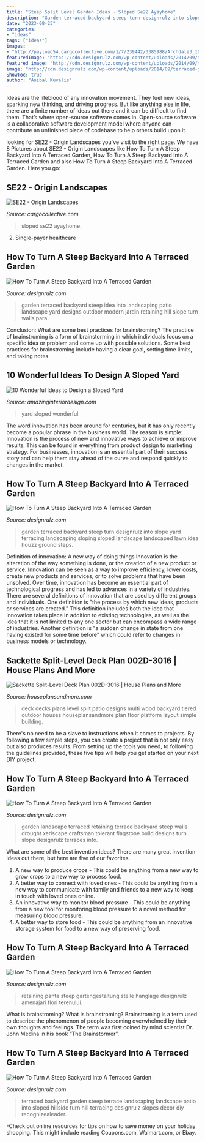 ```yaml
---
title: "Steep Split Level Garden Ideas ~ Sloped Se22 Ayayhome"
description: "Garden terraced backyard steep turn designrulz into slope yard terracing landscaping sloping sloped landscape landscaped lawn idea houzz ground steps"
date: "2023-08-25"
categories:
- "ideas"
tags: ["ideas"]
images:
- "http://payload54.cargocollective.com/1/7/239442/3385988/Archdale3_1000_710.jpg"
featuredImage: "https://cdn.designrulz.com/wp-content/uploads/2014/09/terraced-garden-designrulz-idea-14.jpg"
featured_image: "http://cdn.designrulz.com/wp-content/uploads/2014/09/terraced-garden-designrulz-idea-18.jpg"
image: "http://cdn.designrulz.com/wp-content/uploads/2014/09/terraced-garden-designrulz-idea-18.jpg"
ShowToc: true
author: "Anibal Kuvalis"
---
```



Ideas are the lifeblood of any innovation movement. They fuel new ideas, sparking new thinking, and driving progress. But like anything else in life, there are a finite number of ideas out there and it can be difficult to find them. That’s where open-source software comes in. Open-source software is a collaborative software development model where anyone can contribute an unfinished piece of codebase to help others build upon it.

	

		
looking for SE22 - Origin Landscapes you've visit to the right page. We have 8 Pictures about SE22 - Origin Landscapes like How To Turn A Steep Backyard Into A Terraced Garden, How To Turn A Steep Backyard Into A Terraced Garden and also How To Turn A Steep Backyard Into A Terraced Garden. Here you go:
		
    
## SE22 - Origin Landscapes

<img loading=lazy src="http://payload54.cargocollective.com/1/7/239442/3385988/Archdale3_1000_710.jpg" onerror="this.onerror=null;this.src='https://tse4.mm.bing.net/th?id=OIP.uOKuKZfhsF-QPlF2nhmBRgHaJ3&amp;pid=15.1';" alt="SE22 - Origin Landscapes">

_Source: cargocollective.com_

>sloped se22 ayayhome. 

	

2. Single-payer healthcare

    
## How To Turn A Steep Backyard Into A Terraced Garden

<img loading=lazy src="http://cdn.designrulz.com/wp-content/uploads/2014/09/terraced-garden-designrulz-idea-16.jpg" onerror="this.onerror=null;this.src='https://tse1.mm.bing.net/th?id=OIP.QdvZh9n5-Box1yB5LVdC8gHaKB&amp;pid=15.1';" alt="How To Turn A Steep Backyard Into A Terraced Garden">

_Source: designrulz.com_

>garden terraced backyard steep idea into landscaping patio landscape yard designs outdoor modern jardin retaining hill slope turn walls para. 

	

Conclusion: What are some best practices for brainstroming?
The practice of brainstroming is a form of brainstorming in which individuals focus on a specific idea or problem and come up with possible solutions. Some best practices for brainstroming include having a clear goal, setting time limits, and taking notes.

    
## 10 Wonderful Ideas To Design A Sloped Yard

<img loading=lazy src="http://www.amazinginteriordesign.com/wp-content/uploads/2016/08/10-wonderful-ideas-to-design-a-sloped-yard-fi.jpg" onerror="this.onerror=null;this.src='https://tse4.mm.bing.net/th?id=OIP.LJ3t2mVlKSWm89kSPScTXwHaHD&amp;pid=15.1';" alt="10 Wonderful Ideas to Design a Sloped Yard">

_Source: amazinginteriordesign.com_

>yard sloped wonderful. 

	

The word innovation has been around for centuries, but it has only recently become a popular phrase in the business world. The reason is simple: Innovation is the process of new and innovative ways to achieve or improve results. This can be found in everything from product design to marketing strategy. For businesses, innovation is an essential part of their success story and can help them stay ahead of the curve and respond quickly to changes in the market.

    
## How To Turn A Steep Backyard Into A Terraced Garden

<img loading=lazy src="http://cdn.designrulz.com/wp-content/uploads/2014/09/terraced-garden-designrulz-idea-5.jpg" onerror="this.onerror=null;this.src='https://tse3.mm.bing.net/th?id=OIP.BLgqYIrHQDlhzFzXrHvMqwHaFI&amp;pid=15.1';" alt="How To Turn A Steep Backyard Into A Terraced Garden">

_Source: designrulz.com_

>garden terraced backyard steep turn designrulz into slope yard terracing landscaping sloping sloped landscape landscaped lawn idea houzz ground steps. 

	

Definition of innovation: A new way of doing things
Innovation is the alteration of the way something is done, or the creation of a new product or service. Innovation can be seen as a way to improve efficiency, lower costs, create new products and services, or to solve problems that have been unsolved. Over time, innovation has become an essential part of technological progress and has led to advances in a variety of industries.
There are several definitions of innovation that are used by different groups and individuals. One definition is "the process by which new ideas, products or services are created." This definition includes both the idea that innovation takes place in addition to existing technologies, as well as the idea that it is not limited to any one sector but can encompass a wide range of industries. Another definition is "a sudden change in state from one having existed for some time before" which could refer to changes in business models or technology.

    
## Sackette Split-Level Deck Plan 002D-3016 | House Plans And More

<img loading=lazy src="http://projectplans.houseplansandmore.com/002D/002D-3016/002D-3016-front-main-8.jpg" onerror="this.onerror=null;this.src='https://tse3.mm.bing.net/th?id=OIP.rhHYoipjEk6eH49N9nPc6wHaFj&amp;pid=15.1';" alt="Sackette Split-Level Deck Plan 002D-3016 | House Plans and More">

_Source: houseplansandmore.com_

>deck decks plans level split patio designs multi wood backyard tiered outdoor houses houseplansandmore plan floor platform layout simple building. 

	

There's no need to be a slave to instructions when it comes to projects. By following a few simple steps, you can create a project that is not only easy but also produces results. From setting up the tools you need, to following the guidelines provided, these five tips will help you get started on your next DIY project.

    
## How To Turn A Steep Backyard Into A Terraced Garden

<img loading=lazy src="http://cdn.designrulz.com/wp-content/uploads/2014/09/terraced-garden-designrulz-idea-18.jpg" onerror="this.onerror=null;this.src='https://tse2.mm.bing.net/th?id=OIP.NEOVE1iMOgg4Lx-S_1xEqQHaJ4&amp;pid=15.1';" alt="How To Turn A Steep Backyard Into A Terraced Garden">

_Source: designrulz.com_

>garden landscape terraced retaining terrace backyard steep walls drought xeriscape craftsman tolerant flagstone build designs turn slope designrulz terraces into. 

	

What are some of the best invention ideas?
There are many great invention ideas out there, but here are five of our favorites. 
1. A new way to produce crops - This could be anything from a new way to grow crops to a new way to process food. 
2. A better way to connect with loved ones - This could be anything from a new way to communicate with family and friends to a new way to keep in touch with loved ones online. 
3. An innovative way to monitor blood pressure - This could be anything from a new tool for monitoring blood pressure to a novel method for measuring blood pressure. 
4. A better way to store food - This could be anything from an innovative storage system for food to a new way of preserving food. 

    
## How To Turn A Steep Backyard Into A Terraced Garden

<img loading=lazy src="https://cdn.designrulz.com/wp-content/uploads/2014/09/terraced-garden-designrulz-idea-14.jpg" onerror="this.onerror=null;this.src='https://tse3.mm.bing.net/th?id=OIP.ySlsAf4vbpile3HIL5NBXAHaE7&amp;pid=15.1';" alt="How To Turn A Steep Backyard Into A Terraced Garden">

_Source: designrulz.com_

>retaining panta steep gartengestaltung steile hanglage designrulz amenajari flori terenului. 

	

What is brainstroming?
What is brainstroming? Brainstroming is a term used to describe the phenomenon of people becoming overwhelmed by their own thoughts and feelings. The term was first coined by mind scientist Dr. John Medina in his book “The Brainstormer”.

    
## How To Turn A Steep Backyard Into A Terraced Garden

<img loading=lazy src="http://cdn.designrulz.com/wp-content/uploads/2014/09/terraced-garden-designrulz-idea-33.jpg" onerror="this.onerror=null;this.src='https://tse2.mm.bing.net/th?id=OIP.XFKZ_6050OD3REKsPBP7-wHaLC&amp;pid=15.1';" alt="How To Turn A Steep Backyard Into A Terraced Garden">

_Source: designrulz.com_

>terraced backyard garden steep terrace landscaping landscape patio into sloped hillside turn hill terracing designrulz slopes decor diy recognizealeader. 

	

-Check out online resources for tips on how to save money on your holiday shopping. This might include reading Coupons.com, Walmart.com, or Ebay.

